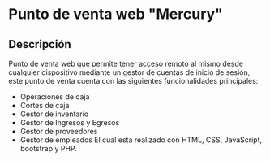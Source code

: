# Punto de venta web "Mercury"

## Descripción

Punto de venta web que permite tener acceso remoto al mismo desde cualquier dispositivo mediante un gestor de cuentas de inicio de sesión, este punto de venta 
cuenta con las siguientes funcionalidades principales:
* Operaciones de caja
* Cortes de caja
* Gestor de inventario
* Gestor de Ingresos y Egresos
* Gestor de proveedores 
* Gestor de empleados
El cual esta realizado con  HTML, CSS, JavaScript, bootstrap y PHP.
